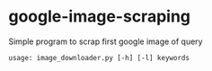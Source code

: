 # google-image-scraping
Simple program to scrap first google image of query

```usage: image_downloader.py [-h] [-l] keywords```
